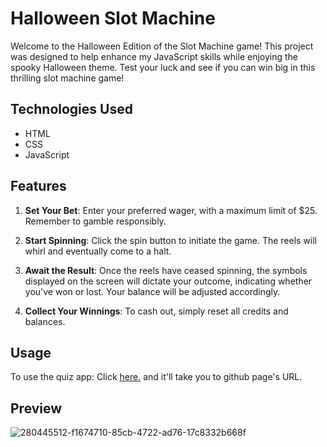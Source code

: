 # Halloween Slot Machine

Welcome to the Halloween Edition of the Slot Machine game! 
This project was designed to help enhance my JavaScript skills while enjoying the spooky Halloween theme. 
Test your luck and see if you can win big in this thrilling slot machine game!

## Technologies Used

- HTML
- CSS
- JavaScript

## Features

1. **Set Your Bet**: Enter your preferred wager, with a maximum limit of $25. Remember to gamble responsibly.

2. **Start Spinning**: Click the spin button to initiate the game. The reels will whirl and eventually come to a halt.

3. **Await the Result**: Once the reels have ceased spinning, the symbols displayed on the screen will dictate your outcome, indicating whether you've won or lost. Your balance will be adjusted accordingly.

4. **Collect Your Winnings**: To cash out, simply reset all credits and balances.

## Usage

To use the quiz app:
Click <a href="https://quynguy.github.io/slot-machine-game/">here.</a> and it'll take you to github page's URL.  

## Preview 
![280445512-f1674710-85cb-4722-ad76-17c8332b668f](https://github.com/quynguy/slot-machine-unit1-project/assets/106893103/ce835418-944f-43c2-b4cd-67fad54c8c05)

